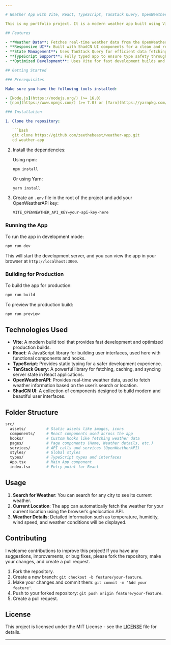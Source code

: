```yaml
---

# Weather App with Vite, React, TypeScript, TanStack Query, OpenWeatherAPI, and ShadCN UI By Chima Samuel Chijioke

This is my portfolio project. It is a modern weather app built using Vite, React, TypeScript, TanStack Query, OpenWeatherAPI, and ShadCN UI. The app allows users to check the weather for their current location or search for weather in any city around the world.

## Features

- **Weather Data**: Fetches real-time weather data from the OpenWeatherAPI.
- **Responsive UI**: Built with ShadCN UI components for a clean and responsive design.
- **State Management**: Uses TanStack Query for efficient data fetching, caching, and synchronization.
- **TypeScript Support**: Fully typed app to ensure type safety throughout the development process.
- **Optimized Development**: Uses Vite for fast development builds and hot module replacement (HMR).

## Getting Started

### Prerequisites

Make sure you have the following tools installed:

- [Node.js](https://nodejs.org/) (>= 16.0)
- [npm](https://www.npmjs.com/) (>= 7.0) or [Yarn](https://yarnpkg.com/) (>= 1.22)

### Installation

1. Clone the repository:

   ```bash
   git clone https://github.com/zeethebeast/weather-app.git
   cd weather-app
   ```

2. Install the dependencies:

   Using npm:

   ```bash
   npm install
   ```

   Or using Yarn:

   ```bash
   yarn install
   ```

3. Create an `.env` file in the root of the project and add your OpenWeatherAPI key:

   ```
   VITE_OPENWEATHER_API_KEY=your-api-key-here
   ```

### Running the App

To run the app in development mode:

```bash
npm run dev
```

This will start the development server, and you can view the app in your browser at `http://localhost:3000`.

### Building for Production

To build the app for production:

```bash
npm run build
```

To preview the production build:

```bash
npm run preview
```

## Technologies Used

- **Vite**: A modern build tool that provides fast development and optimized production builds.
- **React**: A JavaScript library for building user interfaces, used here with functional components and hooks.
- **TypeScript**: Provides static typing for a safer development experience.
- **TanStack Query**: A powerful library for fetching, caching, and syncing server state in React applications.
- **OpenWeatherAPI**: Provides real-time weather data, used to fetch weather information based on the user’s search or location.
- **ShadCN UI**: A collection of components designed to build modern and beautiful user interfaces.

## Folder Structure

```bash
src/
  assets/         # Static assets like images, icons
  components/     # React components used across the app
  hooks/          # Custom hooks like fetching weather data
  pages/          # Page components (Home, Weather details, etc.)
  services/       # API calls and services (OpenWeatherAPI)
  styles/         # Global styles
  types/          # TypeScript types and interfaces
  App.tsx         # Main App component
  index.tsx       # Entry point for React
```

## Usage

1. **Search for Weather**: You can search for any city to see its current weather.
2. **Current Location**: The app can automatically fetch the weather for your current location using the browser’s geolocation API.
3. **Weather Details**: Detailed information such as temperature, humidity, wind speed, and weather conditions will be displayed.

## Contributing

I welcome contributions to improve this project! If you have any suggestions, improvements, or bug fixes, please fork the repository, make your changes, and create a pull request.

1. Fork the repository.
2. Create a new branch: `git checkout -b feature/your-feature`.
3. Make your changes and commit them: `git commit -m 'Add your feature'`.
4. Push to your forked repository: `git push origin feature/your-feature`.
5. Create a pull request.

## License

This project is licensed under the MIT License - see the [LICENSE](LICENSE) file for details.

---
```

